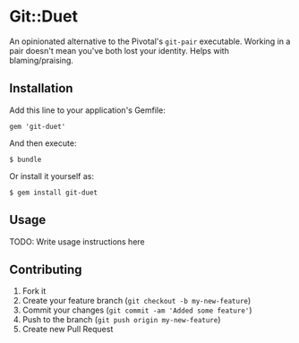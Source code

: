 # Git::Duet

An opinionated alternative to the Pivotal's `git-pair` executable.
Working in a pair doesn't mean you've both lost your identity.
Helps with blaming/praising.

## Installation

Add this line to your application's Gemfile:

    gem 'git-duet'

And then execute:

    $ bundle

Or install it yourself as:

    $ gem install git-duet

## Usage

TODO: Write usage instructions here

## Contributing

1. Fork it
2. Create your feature branch (`git checkout -b my-new-feature`)
3. Commit your changes (`git commit -am 'Added some feature'`)
4. Push to the branch (`git push origin my-new-feature`)
5. Create new Pull Request
